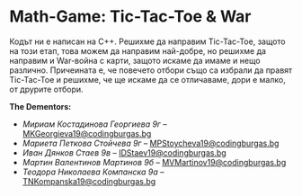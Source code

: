 # Math-Game: Tic-Tac-Toe & War
Кодът ни е написан на C++. Решихме да направим Tic-Tac-Toe, защото на този етап, това можем да направим най-добре, но решихме да направим и War-война с карти, защото искаме да имаме и нещо различно. Причеината е, че повечето отбори също са избрали да правят Tic-Tac-Toe и решихме, че ще искаме да се отличаваме, дори е малко, от друрите отбори.

**The Dementors:**
- _Мириам Костадинова Георгиева 9г_ – MKGeorgieva19@codingburgas.bg
- _Мариета Петкова Стойчева 9г_ – MPStoycheva19@codingburgas.bg
- _Иван Дянков Стаев 9в_ – IDStaev19@codingburgas.bg
- _Мартин Валентинов Мартинов 9б_ – MVMartinov19@codingburgas.bg
- _Теодора Николаева Компанска 9а_ – TNKompanska19@codingburgas.bg 
